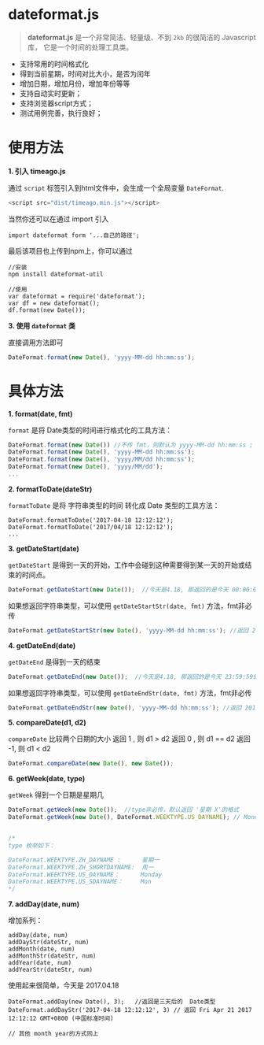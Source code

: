 # dateformat.js

> **dateformat.js** 是一个非常简洁、轻量级、不到 `2kb` 的很简洁的 Javascript 库，
它是一个时间的处理工具类。

 - 支持常用的时间格式化
 - 得到当前星期，时间对比大小，是否为闰年
 - 增加日期，增加月份，增加年份等等
 - 支持自动实时更新；
 - 支持浏览器script方式；
 - 测试用例完善，执行良好；



# 使用方法


**1. 引入 timeago.js**


通过 `script` 标签引入到html文件中，会生成一个全局变量 `DateFormat`.

```js
<script src="dist/timeago.min.js"></script>
```

当然你还可以在通过 import 引入
```
import dateformat form '...自己的路径';
```

最后该项目也上传到npm上，你可以通过
```
//安装
npm install dateformat-util  
```
```
//使用
var dateformat = require('dateformat');
var df = new dateformat();
df.format(new Date());

```





**3. 使用 `dateformat` 类**

直接调用方法即可
```js
DateFormat.format(new Date(), 'yyyy-MM-dd hh:mm:ss');
```


# 具体方法


**1. format(date, fmt)**

`format` 是将 Date类型的时间进行格式化的工具方法：

```js
DateFormat.format(new Date()) //不传 fmt，则默认为 yyyy-MM-dd hh:mm:ss ;
DateFormat.format(new Date(), 'yyyy-MM-dd hh:mm:ss');
DateFormat.format(new Date(), 'yyyy/MM/dd hh:mm:ss');
DateFormat.format(new Date(), 'yyyy/MM/dd');
...
```
**2. formatToDate(dateStr)**

`formatToDate` 是将 字符串类型的时间 转化成 Date 类型的工具方法：

```
DateFormat.formatToDate('2017-04-18 12:12:12');
DateFormat.formatToDate('2017/04/18 12:12:12');
...
```

**3. getDateStart(date)**

`getDateStart` 是得到一天的开始，工作中会碰到这种需要得到某一天的开始或结束的时间点。
```js
DateFormat.getDateStart(new Date());  //今天是4.18, 那返回的是今天 00:00:00的Date类型

```
如果想返回字符串类型，可以使用 `getDateStartStr(date, fmt)` 方法，fmt非必传
```js
DateFormat.getDateStartStr(new Date(), 'yyyy-MM-dd hh:mm:ss'); //返回 2017-04-18 00:00:00
```

**4. getDateEnd(date)**

`getDateEnd` 是得到一天的结束

```js
DateFormat.getDateEnd(new Date());  //今天是4.18, 那返回的是今天 23:59:59的Date类型

```
如果想返回字符串类型，可以使用 `getDateEndStr(date, fmt)` 方法，fmt非必传
```js
DateFormat.getDateEndStr(new Date(), 'yyyy-MM-dd hh:mm:ss'); //返回 2017-04-18 23:59:59
```

**5. compareDate(d1, d2)**

`compareDate` 比较两个日期的大小
返回 1 , 则 d1 > d2
返回 0 , 则 d1 == d2
返回 -1, 则 d1 < d2

```js
DateFormat.compareDate(new Date(), new Date()); 
```

**6. getWeek(date, type)**

`getWeek` 得到一个日期是星期几

```js
DateFormat.getWeek(new Date());  //type非必传，默认返回 '星期 X'的格式
DateFormat.getWeek(new Date(), DateFormat.WEEKTYPE.US_DAYNAME); // Monday


/*
type 枚举如下：

DateFormat.WEEKTYPE.ZH_DAYNAME :      星期一
DateFormat.WEEKTYPE.ZH_SHORTDAYNAME:  周一
DateFormat.WEEKTYPE.US_DAYNAME：      Monday
DateFormat.WEEKTYPE.US_SDAYNAME：     Mon
*/

```

**7. addDay(date, num)**

增加系列：

```
addDay(date, num) 
addDayStr(dateStr, num) 
addMonth(date, num)
addMonthStr(dateStr, num)
addYear(date, num)
addYearStr(dateStr, num)

```

使用起来很简单，今天是 2017.04.18

```
DateFormat.addDay(new Date(), 3);   //返回是三天后的  Date类型
DateFormat.addDayStr('2017-04-18 12:12:12', 3) // 返回 Fri Apr 21 2017 12:12:12 GMT+0800 (中国标准时间)

// 其他 month year的方式同上
```

